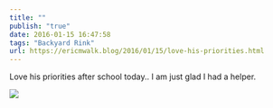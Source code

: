 ```yaml
---
title: ""
publish: "true"
date: 2016-01-15 16:47:58
tags: "Backyard Rink"
url: https://ericmwalk.blog/2016/01/15/love-his-priorities.html
---
```


Love his priorities after school today.. I am just glad I had a helper.

![](https://ericmwalk.blog/uploads/2022/2b24b5288d.jpg)